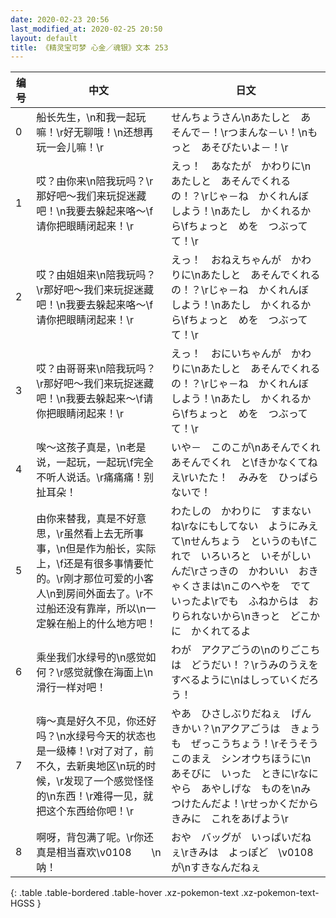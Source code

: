 ```yaml
---
date: 2020-02-23 20:56
last_modified_at: 2020-02-25 20:50
layout: default
title: 《精灵宝可梦 心金／魂银》文本 253
---
```

| 编号 | 中文 | 日文 |
| ---- | ---- | ---- |
| 0 | 船长先生，\n和我一起玩嘛！\r好无聊哦！\n还想再玩一会儿嘛！\r | せんちょうさん\nあたしと　あそんで－！\rつまんな－い！\nもっと　あそびたいよ－！\r |
| 1 | 哎？由你来\n陪我玩吗？\r那好吧～我们来玩捉迷藏吧！\n我要去躲起来咯～\f请你把眼睛闭起来！\r | えっ！　あなたが　かわりに\nあたしと　あそんでくれるの！？\rじゃ－ね　かくれんぼ　しよう！\nあたし　かくれるから\fちょっと　めを　つぶってて！\r |
| 2 | 哎？由姐姐来\n陪我玩吗？\r那好吧～我们来玩捉迷藏吧！\n我要去躲起来咯～\f请你把眼睛闭起来！\r | えっ！　おねえちゃんが　かわりに\nあたしと　あそんでくれるの！？\rじゃ－ね　かくれんぼ　しよう！\nあたし　かくれるから\fちょっと　めを　つぶってて！\r |
| 3 | 哎？由哥哥来\n陪我玩吗？\r那好吧～我们来玩捉迷藏吧！\n我要去躲起来～\f请你把眼睛闭起来！\r | えっ！　おにいちゃんが　かわりに\nあたしと　あそんでくれるの！？\rじゃ－ね　かくれんぼ　しよう！\nあたし　かくれるから\fちょっと　めを　つぶってて！\r |
| 4 | 唉～这孩子真是，\n老是说，一起玩，一起玩\f完全不听人说话。\r痛痛痛！别扯耳朵！ | いや－　このこが\nあそんでくれ　あそんでくれ　と\fきかなくてねえ\rいたた！　みみを　ひっぱらないで！ |
| 5 | 由你来替我，真是不好意思，\r虽然看上去无所事事，\n但是作为船长，实际上，\f还是有很多事情要忙的。\r刚才那位可爱的小客人\n到房间外面去了。\r不过船还没有靠岸，所以\n一定躲在船上的什么地方吧！ | わたしの　かわりに　すまないね\rなにもしてない　ようにみえて\nせんちょう　というのも\fこれで　いろいろと　いそがしいんだ\rさっきの　かわいい　おきゃくさまは\nこのへやを　でていったよ\rでも　ふねからは　おりられないから\nきっと　どこかに　かくれてるよ |
| 6 | 乘坐我们水绿号的\n感觉如何？\r感觉就像在海面上\n滑行一样对吧！ | わが　アクアごうの\nのりごこちは　どうだい！？\rうみのうえを　すべるように\nはしっていくだろう！ |
| 7 | 嗨～真是好久不见，你还好吗？\n水绿号今天的状态也是一级棒！\r对了对了，前不久，去新奥地区\n玩的时候，\r发现了一个感觉怪怪的\n东西！\r难得一见，就把这个东西给你吧！\r | やあ　ひさしぶりだねぇ　げんきかい？\nアクアごうは　きょうも　ぜっこうちょう！\rそうそう　このまえ　シンオウちほうに\nあそびに　いった　ときに\rなにやら　あやしげな　ものを\nみつけたんだよ！\rせっかくだから　きみに　これをあげよう\r |
| 8 | 啊呀，背包满了呢。\r你还真是相当喜欢\v0108　　\n呐！ | おや　バッグが　いっぱいだねぇ\rきみは　よっぽど　\v0108　　が\nすきなんだねぇ |
{: .table .table-bordered .table-hover .xz-pokemon-text .xz-pokemon-text-HGSS }